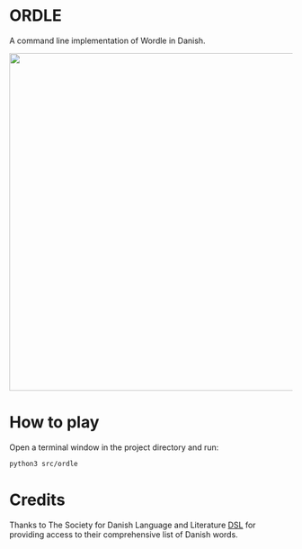 # ORDLE
A command line implementation of Wordle in Danish.

<img src="https://i.imgur.com/3cpl4DZ.gif" width="600"/>

# How to play
Open a terminal window in the project directory and run:
```bash
python3 src/ordle
```

# Credits
Thanks to The Society for Danish Language and Literature [DSL](https://dsl.dk) for providing access to their comprehensive list of Danish words.
